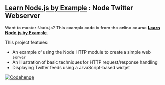 ## [Learn Node.js by Example](http://www.udemy.com/learn-nodejs-by-example/) : Node Twitter Webserver

Want to master Node.js? This example code is from the online course **[Learn Node.js by Example](http://www.udemy.com/learn-nodejs-by-example/)**. 

This project features:

* An example of using the Node HTTP module to create a simple web server
* An Illustration of basic techniques for HTTP request/response handling
* Displaying Twitter feeds using a JavaScript-based widget

[![Codehenge](http://codehenge.net/blog/wp-content/uploads/2012/09/xcodehenge-header.png.pagespeed.ic.M0gRSolIa5.png)](http://www.codehenge.net)
